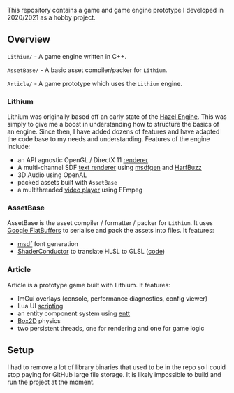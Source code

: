 This repository contains a game and game engine prototype I developed in 2020/2021 as a hobby project.

## Overview
`Lithium/` - A game engine written in C++.

`AssetBase/` - A basic asset compiler/packer for `Lithium`.

`Article/` - A game prototype which uses the `Lithium` engine.

### Lithium
Lithium was originally based off an early state of the [Hazel Engine](https://github.com/TheCherno/Hazel). This was simply to give me a boost in understanding how to structure the basics of an engine. Since then, I have added dozens of features and have adapted the code base to my needs and understanding. Features of the engine include:
- an API agnostic OpenGL / DirectX 11 [renderer](Lithium/src/Lithium/Renderer)
- A multi-channel SDF [text renderer](Lithium/src/Lithium/Renderer/Font.cpp) using [msdfgen](https://github.com/Chlumsky/msdfgen) and [HarfBuzz](https://github.com/harfbuzz/harfbuzz)
- 3D Audio using OpenAL
- packed assets built with `AssetBase`
- a multithreaded [video player](Lithium/src/Lithium/VideoPlayer) using FFmpeg

### AssetBase
AssetBase is the asset compiler / formatter / packer for `Lithium`. It uses [Google FlatBuffers](https://google.github.io/flatbuffers/) to serialise and pack the assets into files. It features:
- [msdf](https://github.com/Chlumsky/msdfgen) font generation
- [ShaderConductor](https://github.com/microsoft/ShaderConductor) to translate HLSL to GLSL ([code](AssetBase/src/AssetBase/Resources/ShaderSegment.cpp))

### Article
Article is a prototype game built with Lithium. It features:
- ImGui overlays (console, performance diagnostics, config viewer)
- Lua UI [scripting](Article/src/Article/Scripting)
- an entity component system using [entt](https://github.com/skypjack/entt)
- [Box2D](https://box2d.org/) physics
- two persistent threads, one for rendering and one for game logic

## Setup
I had to remove a lot of library binaries that used to be in the repo so I could stop paying for GitHub large file storage.
It is likely impossible to build and run the project at the moment.
